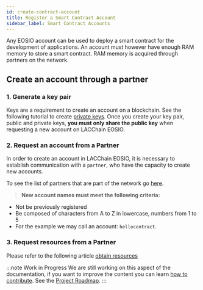```yaml
---
id: create-contract-account
title: Register a Smart Contract Account
sidebar_label: Smart Contract Accounts
---
```


Any EOSIO account can be used to deploy a smart contract for the development of applications. An account must however have enough RAM memory to store a smart contract. RAM memory is acquired through partners on the network.

## Create an account through a partner

### 1. Generate a key pair

Keys are a requirement to create an account on a blockchain. See the following tutorial to create [private keys](./private-keys). Once you create your key pair, public and private keys, **you must only share the public key** when requesting a new account on LACChain EOSIO.

###  2. Request an account from a Partner

In order to create an account in LACChain EOSIO, it is necessary to establish communication with a `partner`, who have the capacity to create new accounts.

To see the list of partners that are part of the network go [here](./partners).

> **New account names must meet the following criteria:**
 - Not be previously registered
 - Be composed of characters from A to Z in lowercase, numbers from 1 to 5 
 - For the example we may call an account: `hellocontract`.

 ###  3. Request resources from a Partner

 Please refer to the following article [obtain resources](get-resources)

:::note Work in Progress
We are still working on this aspect of the documentation, if you want to improve the content you can learn [how to contribute](./contribute). See the [Project Roadmap](../roadmap).
:::